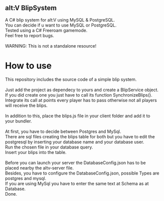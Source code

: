 ## alt:V BlipSystem
A C# blip system for alt:V using MySQL & PostgreSQL.\
You can decide if u want to use MySQL or PostgreSQL.\
Tested using a C# Freeroam gamemode.\
Feel free to report bugs.\
\
WARNING: This is not a standalone resource!

# How to use
This repository includes the source code of a simple blip system.\
\
Just add the project as dependecy to yours and create a BlipService object.\
If you did create one you just have to call its function SynchronizeBlips().\
Integrate its call at points every player has to pass otherwise not all players will receive the blips.\
\
In addition to this, place the blips.js file in your client folder and add it to your bundler.\
\
At first, you have to decide between Postgres and MySql.\
There are sql files creating the blips table for both but you have to edit the postgresql by inserting your database name and your database user.\
Run the chosen file in your database query.\
Insert your blips into the table.\
\
Before you can launch your server the DatabaseConfig.json has to be placed nearby the altv-server file.\
Besides, you have to configure the DatabaseConfig.json, possible Types are postgres and mysql.\
If you are using MySql you have to enter the same text at Schema as at Database.
\
Done.
